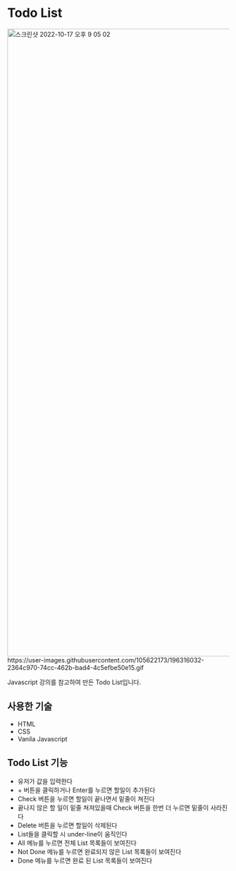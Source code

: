 # Todo List

<img width="1425" alt="스크린샷 2022-10-17 오후 9 05 02" src="https://user-images.githubusercontent.com/105622173/196316004-a0361b4c-0d7d-4eab-be4b-994da507cee6.png">
https://user-images.githubusercontent.com/105622173/196316032-2364c970-74cc-462b-bad4-4c5efbe50e15.gif

<p> Javascript 강의를 참고하여 만든 Todo List입니다.</p>

<h2>사용한 기술</h2>
<ul>
  <li>HTML</li>
  <li>CSS</li>
  <li>Vanila Javascript</li>
</ul>

<h2>Todo List 기능</h2>
<ul>
  <li>유저가 값을 입력한다</li>
  <li>+ 버튼을 클릭하거나 Enter를 누르면 할일이 추가된다</li>
  <li>Check 버튼을 누르면 할일이 끝나면서 밑줄이 쳐진다</li>
  <li>끝나지 않은 할 일이 밑줄 쳐져있을때 Check 버튼을 한번 더 누르면 밑줄이 사라진다</li>
  <li>Delete 버튼을 누르면 할일이 삭제된다</li>
  <li>List들을 클릭할 시 under-line이 움직인다</li>
  <li>All 메뉴를 누르면 전체 List 목록들이 보여진다</li>
  <li>Not Done 메뉴를 누르면 완료되지 않은 List 목록들이 보여진다</li>
  <li>Done 메뉴를 누르면 완료 된 List 목록들이 보여진다</li>
</ul>
